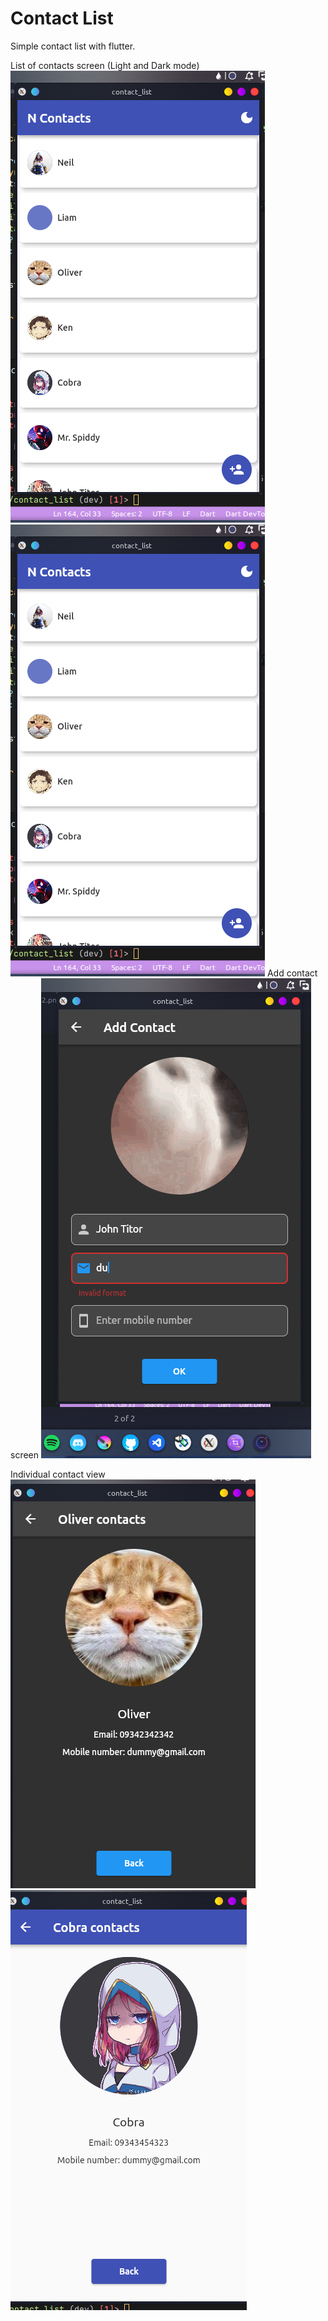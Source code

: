 # Contact List

Simple contact list with flutter.

List of contacts screen (Light and Dark mode)<br>
![alt text](https://github.com/mr-cubes/contact-list/blob/8cf293d2694e81dfbc6f4cb0abaa6bad2626c3f9/screenshots/main1.png)
![alt text](https://github.com/mr-cubes/contact-list/blob/8cf293d2694e81dfbc6f4cb0abaa6bad2626c3f9/screenshots/main1.png)
Add contact screen
![alt text](https://github.com/mr-cubes/contact-list/blob/8cf293d2694e81dfbc6f4cb0abaa6bad2626c3f9/screenshots/add.png)

Individual contact view
![alt text](https://github.com/mr-cubes/contact-list/blob/8cf293d2694e81dfbc6f4cb0abaa6bad2626c3f9/screenshots/view1.png)
![alt text](https://github.com/mr-cubes/contact-list/blob/8cf293d2694e81dfbc6f4cb0abaa6bad2626c3f9/screenshots/view2.png)